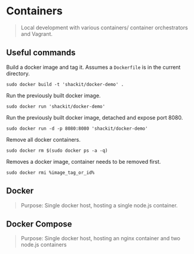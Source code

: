 # Containers

> Local development with various containers/ container orchestrators and Vagrant.

## Useful commands

Build a docker image and tag it. Assumes a `Dockerfile` is in the current directory.

	sudo docker build -t 'shackit/docker-demo' .

Run the previously built docker image.

	sudo docker run 'shackit/docker-demo'

Run the previously built docker image, detached and expose port 8080.

	sudo docker run -d -p 8080:8080 'shackit/docker-demo'

Remove all docker containers.

	sudo docker rm $(sudo docker ps -a -q)

Removes a docker image, container needs to be removed first.

	sudo docker rmi %image_tag_or_id%

## Docker

> Purpose: Single docker host, hosting a single node.js container.

## Docker Compose

> Purpose: Single docker host, hosting an nginx container and two node.js containers
